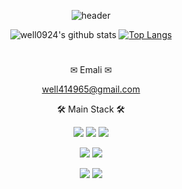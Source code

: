 <!--
**well0924/well0924** is a ✨ _special_ ✨ repository because its `README.md` (this file) appears on your GitHub profile.

Here are some ideas to get you started:

- 🔭 I’m currently working on ...
- 🌱 I’m currently learning ...
- 👯 I’m looking to collaborate on ...
- 🤔 I’m looking for help with ...
- 💬 Ask me about ...
- 📫 How to reach me: ...
- 😄 Pronouns: ...
- ⚡ Fun fact: ...
-->
<div align=center> 

![header](https://capsule-render.vercel.app/api?type=wave&color=auto&height=300&section=header&text=welcome!%20&fontSize=90)


![well0924's github stats](https://github-readme-stats.vercel.app/api?username=well0924&show_icons=true) [![Top Langs](https://github-readme-stats.vercel.app/api/top-langs/?username=well0924&layout=compact)](https://github.com/anuraghazra/github-readme-stats)

#
✉ Emali ✉ 

well414965@gmail.com

🛠  Main Stack  🛠 

<img src="https://img.shields.io/badge/java-007396?style=for-the-badge&logo=java&logoColor=white"> <img src="https://img.shields.io/badge/spring-6DB33F?style=for-the-badge&logo=spring&logoColor=white"> <img src="https://img.shields.io/badge/springboot-6DB33F?style=for-the-badge&logo=springboot&logoColor=white">

<img src="https://img.shields.io/badge/mysql-4479A1?style=for-the-badge&logo=mysql&logoColor=white"> <img src="https://img.shields.io/badge/mariaDB-003545?style=for-the-badge&logo=mariaDB&logoColor=white"> 

<img src ="https://camo.githubusercontent.com/eb9413689227f409afd6165229fbf16997dc36373cb98b1146e00fbe8e7a7515/68747470733a2f2f696d672e736869656c64732e696f2f62616467652f6a71756572792d3037363941443f7374796c653d666f722d7468652d6261646765266c6f676f3d6a7175657279266c6f676f436f6c6f723d7768697465"> <img src="https://img.shields.io/badge/javascript-F7DF1E?style=for-the-badge&logo=javascript&logoColor=black">



</div>
